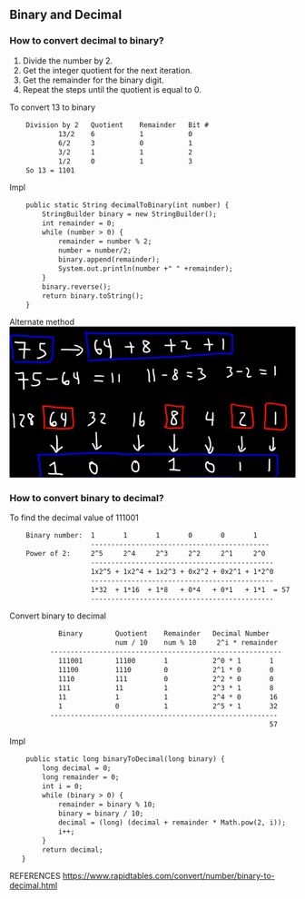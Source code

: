 ## Binary and Decimal

### How to convert decimal to binary?
1. Divide the number by 2.
2. Get the integer quotient for the next iteration.
3. Get the remainder for the binary digit.
4. Repeat the steps until the quotient is equal to 0.

To convert 13 to binary
```
    Division by 2 	Quotient 	Remainder 	Bit #
            13/2 	6 	        1 	        0
            6/2 	3 	        0 	        1
            3/2 	1 	        1 	        2
            1/2 	0 	        1 	        3
    So 13 = 1101
```
Impl
```
    public static String decimalToBinary(int number) {
        StringBuilder binary = new StringBuilder();
        int remainder = 0;
        while (number > 0) {
            remainder = number % 2;
            number = number/2;
            binary.append(remainder);
            System.out.println(number +" " +remainder);
        }
        binary.reverse();
        return binary.toString();
    }
```
Alternate method
![img.png](../../../../../../../img/dectobinary.png)


### How to convert binary to decimal?
To find the decimal value of 111001
```
    Binary number: 	1 	    1 	    1 	    0 	    0 	    1
                    --------------------------------------------
    Power of 2: 	2^5 	2^4 	2^3 	2^2 	2^1 	2^0
                    ---------------------------------------------
                    1x2^5 + 1x2^4 + 1x2^3 + 0x2^2 + 0x2^1 + 1*2^0 
                    ---------------------------------------------
                    1*32  + 1*16  + 1*8   + 0*4   + 0*1   + 1*1  = 57
                    ---------------------------------------------  
```
Convert binary to decimal
```
            Binary        Quotient    Remainder   Decimal Number
                          num / 10    num % 10     2^i * remainder                	
          ---------------------------------------------------------
            111001        11100       1           2^0 * 1       1
            11100         1110        0           2^1 * 0       0
            1110          111         0           2^2 * 0       0
            111    	      11 	      1           2^3 * 1 	    8   
            11            1	          1           2^4 * 0 	    16    
            1             0	          1           2^5 * 1       32
          --------------------------------------------------------
                                                                57
```
Impl
```
    public static long binaryToDecimal(long binary) {
        long decimal = 0;
        long remainder = 0;
        int i = 0;
        while (binary > 0) {
            remainder = binary % 10;
            binary = binary / 10;
            decimal = (long) (decimal + remainder * Math.pow(2, i));
            i++;
        }
        return decimal;
   }
```

REFERENCES
https://www.rapidtables.com/convert/number/binary-to-decimal.html
